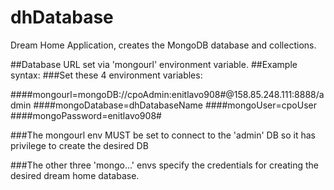 # dhDatabase
Dream Home Application, creates the MongoDB database and collections.


##Database URL set via 'mongourl' environment variable.
##Example syntax:
###Set these 4 environment variables:

####mongourl=mongoDB://cpoAdmin:enitlavo908#@158.85.248.111:8888/admin
####mongoDatabase=dhDatabaseName
####mongoUser=cpoUser
####mongoPassword=enitlavo908# 

###The mongourl env MUST be set to connect to the 'admin' DB so it has privilege to create the desired DB

###The other three 'mongo...' envs specify the credentials for creating the desired dream home database.
